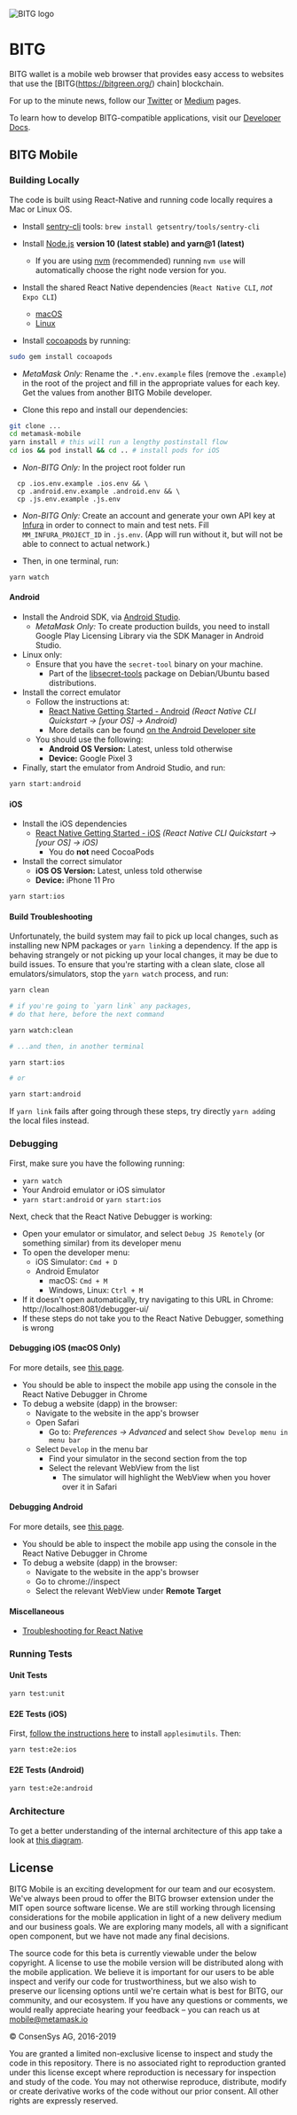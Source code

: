 ![BITG logo](logo.png?raw=true)

# BITG


BITG wallet is a mobile web browser that provides easy access to websites that use the [BITG(https://bitgreen.org/) chain] blockchain.

For up to the minute news, follow our [Twitter](https://twitter.com/metamask) or [Medium](https://medium.com/metamask) pages.

To learn how to develop BITG-compatible applications, visit our [Developer Docs](https://docs.metamask.io).

## BITG Mobile

### Building Locally

The code is built using React-Native and running code locally requires a Mac or Linux OS.
- Install [sentry-cli](https://github.com/getsentry/sentry-cli) tools: `brew install getsentry/tools/sentry-cli`

- Install [Node.js](https://nodejs.org) **version 10 (latest stable) and yarn@1 (latest)**
  - If you are using [nvm](https://github.com/creationix/nvm#installation) (recommended) running `nvm use` will automatically choose the right node version for you.

- Install the shared React Native dependencies (`React Native CLI`, _not_ `Expo CLI`)
  - [macOS](https://facebook.github.io/react-native/docs/getting-started.html#installing-dependencies-1)
  - [Linux](https://facebook.github.io/react-native/docs/getting-started.html#installing-dependencies-2)

- Install [cocoapods](https://guides.cocoapods.org/using/getting-started.html) by running:

```bash 
sudo gem install cocoapods
```

- _MetaMask Only:_ Rename the `.*.env.example` files (remove the `.example`) in the root of the project and fill in the appropriate values for each key. Get the values from another BITG Mobile developer.

- Clone this repo and install our dependencies:

```bash
git clone ...
cd metamask-mobile
yarn install # this will run a lengthy postinstall flow
cd ios && pod install && cd .. # install pods for iOS
```

- _Non-BITG Only:_ In the project root folder run
```
  cp .ios.env.example .ios.env && \
  cp .android.env.example .android.env && \
  cp .js.env.example .js.env
 ``` 
- _Non-BITG Only:_ Create an account and generate your own API key at [Infura](https://infura.io) in order to connect to main and test nets. Fill `MM_INFURA_PROJECT_ID` in `.js.env`. (App will run without it, but will not be able to connect to actual network.)

- Then, in one terminal, run:

```bash
yarn watch
```

#### Android

- Install the Android SDK, via [Android Studio](https://developer.android.com/studio).
  - _MetaMask Only:_ To create production builds, you need to install Google Play Licensing Library via the SDK Manager in Android Studio.
- Linux only:
  - Ensure that you have the `secret-tool` binary on your machine.
    - Part of the [libsecret-tools](https://launchpad.net/ubuntu/bionic/+package/libsecret-tools) package on Debian/Ubuntu based distributions.
- Install the correct emulator
  - Follow the instructions at:
    - [React Native Getting Started - Android](https://facebook.github.io/react-native/docs/getting-started.html#installing-dependencies-1) _(React Native CLI Quickstart -> [your OS] -> Android)_
    - More details can be found [on the Android Developer site](https://developer.android.com/studio/run/emulator)
  - You should use the following:
    - **Android OS Version:** Latest, unless told otherwise
    - **Device:** Google Pixel 3
- Finally, start the emulator from Android Studio, and run:

```bash
yarn start:android
```

#### iOS

- Install the iOS dependencies
  - [React Native Getting Started - iOS](https://facebook.github.io/react-native/docs/getting-started.html#installing-dependencies-1) _(React Native CLI Quickstart -> [your OS] -> iOS)_
    - You do **not** need CocoaPods
- Install the correct simulator
  - **iOS OS Version:** Latest, unless told otherwise
  - **Device:** iPhone 11 Pro

```bash
yarn start:ios
```

#### Build Troubleshooting

Unfortunately, the build system may fail to pick up local changes, such as installing new NPM packages or `yarn link`ing a dependency.
If the app is behaving strangely or not picking up your local changes, it may be due to build issues.
To ensure that you're starting with a clean slate, close all emulators/simulators, stop the `yarn watch` process, and run:

```bash
yarn clean

# if you're going to `yarn link` any packages,
# do that here, before the next command

yarn watch:clean

# ...and then, in another terminal

yarn start:ios

# or

yarn start:android
```

If `yarn link` fails after going through these steps, try directly `yarn add`ing the local files instead.

### Debugging

First, make sure you have the following running:

- `yarn watch`
- Your Android emulator or iOS simulator
- `yarn start:android` or `yarn start:ios`

Next, check that the React Native Debugger is working:

- Open your emulator or simulator, and select `Debug JS Remotely` (or something similar) from its developer menu
- To open the developer menu:
  - iOS Simulator: `Cmd + D`
  - Android Emulator
    - macOS: `Cmd + M`
	- Windows, Linux: `Ctrl + M`
- If it doesn't open automatically, try navigating to this URL in Chrome: http://localhost:8081/debugger-ui/
- If these steps do not take you to the React Native Debugger, something is wrong

#### Debugging iOS (macOS Only)

For more details, see [this page](https://medium.com/@mattcroak718/debugging-your-iphone-mobile-web-app-using-safari-development-tools-71240657c487).

- You should be able to inspect the mobile app using the console in the React Native Debugger in Chrome
- To debug a website (dapp) in the browser:
  - Navigate to the website in the app's browser
  - Open Safari
    - Go to: _Preferences -> Advanced_ and select `Show Develop menu in menu bar`
  - Select `Develop` in the menu bar
    - Find your simulator in the second section from the top
    - Select the relevant WebView from the list
      - The simulator will highlight the WebView when you hover over it in Safari

#### Debugging Android

For more details, see [this page](https://developers.google.com/web/tools/chrome-devtools/remote-debugging/webviews).

- You should be able to inspect the mobile app using the console in the React Native Debugger in Chrome
- To debug a website (dapp) in the browser:
  - Navigate to the website in the app's browser
  - Go to chrome://inspect
  - Select the relevant WebView under **Remote Target**

#### Miscellaneous

- [Troubleshooting for React Native](https://facebook.github.io/react-native/docs/troubleshooting#content)

### Running Tests

#### Unit Tests

```bash
yarn test:unit
```

#### E2E Tests (iOS)

First, [follow the instructions here](https://github.com/wix/AppleSimulatorUtils) to install `applesimutils`. Then:

```bash
yarn test:e2e:ios
```

#### E2E Tests (Android)

```bash
yarn test:e2e:android
```

### Architecture

To get a better understanding of the internal architecture of this app take a look at [this diagram](https://github.com/BITG/metamask-mobile/blob/develop/architecture.svg).

## License

BITG Mobile is an exciting development for our team and our ecosystem. We've always been proud to offer the BITG browser extension under the MIT open source software license. We are still working through licensing considerations for the mobile application in light of a new delivery medium and our business goals. We are exploring many models, all with a significant open component, but we have not made any final decisions.

The source code for this beta is currently viewable under the below copyright. A license to use the mobile version will be distributed along with the mobile application. We believe it is important for our users to be able inspect and verify our code for trustworthiness, but we also wish to preserve our licensing options until we're certain what is best for BITG, our community, and our ecosystem. If you have any questions or comments, we would really appreciate hearing your feedback – you can reach us at mobile@metamask.io

© ConsenSys AG, 2016-2019

You are granted a limited non-exclusive license to inspect and study the code in this repository. There is no associated right to reproduction granted under this license except where reproduction is necessary for inspection and study of the code. You may not otherwise reproduce, distribute, modify or create derivative works of the code without our prior consent. All other rights are expressly reserved.
